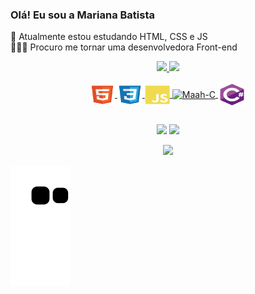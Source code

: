 ### Olá! Eu sou a Mariana Batista

🌱 Atualmente estou estudando HTML, CSS e JS   
👩🏻‍💻 Procuro me tornar uma desenvolvedora Front-end

<div align="center">
  <a href="https://github.com/maahbatistaa">
  <img height="150em" src="https://github-readme-stats.vercel.app/api?username=maahbatistaa&show_icons=true&theme=blue-green&include_all_commits=true&count_private=true"/>
  <img height="150em" src="https://github-readme-stats.vercel.app/api/top-langs/?username=maahbatistaa&layout=compact&langs_count=7&theme=blue-green"/>
</div>
<div style="display: inline_block" align="center"><br>
  <img align="center" alt="Maah-HTML" height="30" width="40" src="https://raw.githubusercontent.com/devicons/devicon/master/icons/html5/html5-original.svg">
  <img align="center" alt="Maah-CSS" height="30" width="40" src="https://raw.githubusercontent.com/devicons/devicon/master/icons/css3/css3-original.svg">
  <img align="center" alt="Maah-Js" height="30" width="40" src="https://raw.githubusercontent.com/devicons/devicon/master/icons/javascript/javascript-plain.svg">
  <img align="center" alt="Maah-C" heigth="25" width="35" src="https://cdn.jsdelivr.net/gh/devicons/devicon/icons/c/c-original.svg" />
  <img align="center" alt="Maah-Csharp" height="35" width="45" src="https://raw.githubusercontent.com/devicons/devicon/master/icons/csharp/csharp-original.svg">
  </div>
  
  ##
  
 <div align="center"> 
  <a href="https://www.instagram.com/maahbatistaa_" target="_blank"><img src="https://img.shields.io/badge/-Instagram-%23E4405F?style=for-the-badge&logo=instagram&logoColor=white" target="_blank"></a>
  <a href="https://www.linkedin.com/in/mariana-batista-b471441b7/" target="_blank"><img src="https://img.shields.io/badge/-LinkedIn-%230077B5?style=for-the-badge&logo=linkedin&logoColor=white" target="_blank"></a> 
  </div>
  
  <p align="center">   <img alingn="center" src="https://profile-counter.glitch.me/maahbatistaa/count.svg" /></p>
  
  ![Snake animation](https://github.com/maahbatistaa/maahbatistaa/blob/output/github-contribution-grid-snake.svg)

